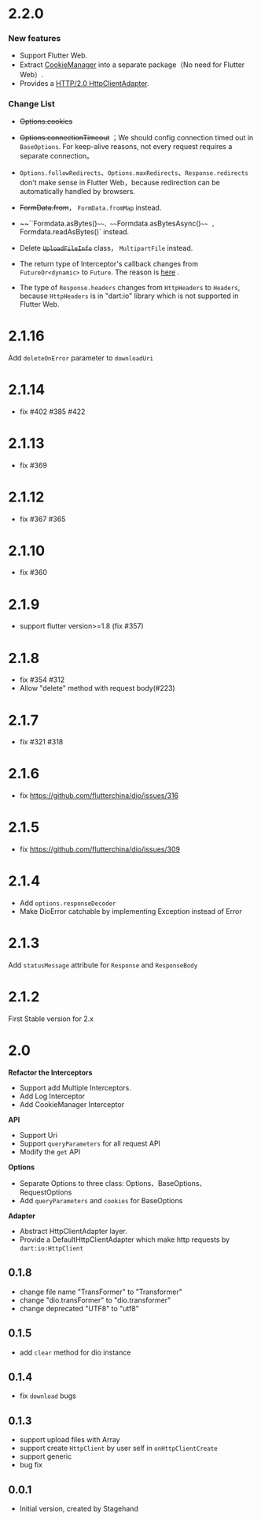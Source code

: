 # 2.2.0

### New features

- Support Flutter Web.
- Extract [CookieManager](https://github.com/flutterchina/dio/tree/master/plugins/cookie_manager) into a separate package（No need for Flutter Web）.
- Provides a [HTTP/2.0 HttpClientAdapter](https://github.com/flutterchina/dio/tree/master/plugins/http2_adapter).

### Change List

- ~~Options.cookies~~

- ~~Options.connectionTimeout~~ ；We should config connection timed out  in `BaseOptions`.  For keep-alive reasons, not every request requires a separate connection。

- `Options.followRedirects`、`Options.maxRedirects`、`Response.redirects`  don't make sense in Flutter Web，because redirection  can be automatically handled by browsers.

- ~~FormData.from~~， `FormData.fromMap` instead.

- ~~``Formdata.asBytes()`~~、~~`Formdata.asBytesAsync()`~~ ,  `Formdata.readAsBytes()` instead.

- Delete ~~`UploadFileInfo`~~ class， `MultipartFile` instead.

- The return type of Interceptor's callback changes from `FutureOr<dynamic>` to `Future`. The reason is [here](https://dart.dev/guides/language/effective-dart/design#avoid-using-futureort-as-a-return-type) .

- The type of `Response.headers` changes from `HttpHeaders` to `Headers`, because `HttpHeaders` is in "dart:io" library which is not supported in Flutter Web.

  




# 2.1.16

Add `deleteOnError` parameter to `downloadUri`

# 2.1.14

- fix #402 #385 #422

# 2.1.13

- fix #369

# 2.1.12

- fix #367 #365

# 2.1.10

- fix #360

# 2.1.9

- support flutter version>=1.8 (fix #357)


# 2.1.8

- fix #354 #312
- Allow "delete" method with request body(#223)

# 2.1.7

- fix #321 #318

# 2.1.6

- fix https://github.com/flutterchina/dio/issues/316

# 2.1.5

- fix https://github.com/flutterchina/dio/issues/309

# 2.1.4

- Add `options.responseDecoder`
- Make DioError catchable by implementing Exception instead of Error

# 2.1.3

Add `statusMessage` attribute for `Response` and `ResponseBody`

# 2.1.2

First Stable version for 2.x

# 2.0

**Refactor the Interceptors**
- Support add Multiple Interceptors.
- Add Log Interceptor
- Add CookieManager Interceptor

**API**
- Support Uri
- Support `queryParameters` for all request API
- Modify the `get` API

**Options**
- Separate Options to three class: Options、BaseOptions、RequestOptions
- Add `queryParameters` and `cookies` for BaseOptions

**Adapter**
- Abstract HttpClientAdapter layer.
- Provide a DefaultHttpClientAdapter which make http requests by `dart:io:HttpClient`

## 0.1.8

- change file name "TransFormer" to "Transformer"
- change "dio.transFormer" to "dio.transformer"
- change deprecated "UTF8" to "utf8"

## 0.1.5

- add `clear` method for dio instance

## 0.1.4

- fix `download` bugs

## 0.1.3

- support upload files with Array
- support create `HttpClient` by user self in `onHttpClientCreate`
- support generic
- bug fix

## 0.0.1

- Initial version, created by Stagehand
